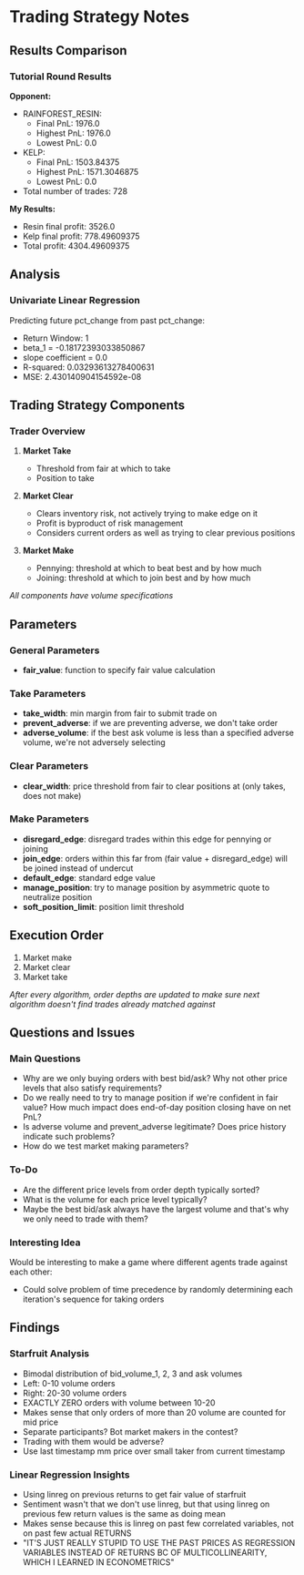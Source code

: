 # Trading Strategy Notes

## Results Comparison

### Tutorial Round Results
**Opponent:**
- RAINFOREST_RESIN:
  - Final PnL: 1976.0
  - Highest PnL: 1976.0
  - Lowest PnL: 0.0
- KELP:
  - Final PnL: 1503.84375
  - Highest PnL: 1571.3046875
  - Lowest PnL: 0.0
- Total number of trades: 728

**My Results:**
- Resin final profit: 3526.0
- Kelp final profit: 778.49609375
- Total profit: 4304.49609375

## Analysis

### Univariate Linear Regression
Predicting future pct_change from past pct_change:
- Return Window: 1
- beta_1 = -0.18172393033850867
- slope coefficient = 0.0
- R-squared: 0.03293613278400631
- MSE: 2.430140904154592e-08

## Trading Strategy Components

### Trader Overview
1. **Market Take**
   - Threshold from fair at which to take
   - Position to take

2. **Market Clear**
   - Clears inventory risk, not actively trying to make edge on it
   - Profit is byproduct of risk management
   - Considers current orders as well as trying to clear previous positions

3. **Market Make**
   - Pennying: threshold at which to beat best and by how much
   - Joining: threshold at which to join best and by how much

*All components have volume specifications*

## Parameters

### General Parameters
- **fair_value**: function to specify fair value calculation

### Take Parameters
- **take_width**: min margin from fair to submit trade on
- **prevent_adverse**: if we are preventing adverse, we don't take order
- **adverse_volume**: if the best ask volume is less than a specified adverse volume, we're not adversely selecting

### Clear Parameters
- **clear_width**: price threshold from fair to clear positions at (only takes, does not make)

### Make Parameters
- **disregard_edge**: disregard trades within this edge for pennying or joining
- **join_edge**: orders within this far from (fair value + disregard_edge) will be joined instead of undercut
- **default_edge**: standard edge value
- **manage_position**: try to manage position by asymmetric quote to neutralize position
- **soft_position_limit**: position limit threshold

## Execution Order
1. Market make
2. Market clear
3. Market take

*After every algorithm, order depths are updated to make sure next algorithm doesn't find trades already matched against*

## Questions and Issues

### Main Questions
- Why are we only buying orders with best bid/ask? Why not other price levels that also satisfy requirements?
- Do we really need to try to manage position if we're confident in fair value? How much impact does end-of-day position closing have on net PnL?
- Is adverse volume and prevent_adverse legitimate? Does price history indicate such problems?
- How do we test market making parameters?

### To-Do
- Are the different price levels from order depth typically sorted?
- What is the volume for each price level typically?
- Maybe the best bid/ask always have the largest volume and that's why we only need to trade with them?

### Interesting Idea
Would be interesting to make a game where different agents trade against each other:
- Could solve problem of time precedence by randomly determining each iteration's sequence for taking orders

## Findings

### Starfruit Analysis
- Bimodal distribution of bid_volume_1, 2, 3 and ask volumes
- Left: 0-10 volume orders
- Right: 20-30 volume orders
- EXACTLY ZERO orders with volume between 10-20
- Makes sense that only orders of more than 20 volume are counted for mid price
- Separate participants? Bot market makers in the contest?
- Trading with them would be adverse?
- Use last timestamp mm price over small taker from current timestamp

### Linear Regression Insights
- Using linreg on previous returns to get fair value of starfruit
- Sentiment wasn't that we don't use linreg, but that using linreg on previous few return values is the same as doing mean
- Makes sense because this is linreg on past few correlated variables, not on past few actual RETURNS
- "IT'S JUST REALLY STUPID TO USE THE PAST PRICES AS REGRESSION VARIABLES INSTEAD OF RETURNS BC OF MULTICOLLINEARITY, WHICH I LEARNED IN ECONOMETRICS"